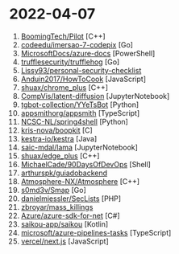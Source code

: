 # 2022-04-07

1. [BoomingTech/Pilot](https://github.com/BoomingTech/Pilot "Pilot – mini game engine for games104") [C++]
2. [codeedu/imersao-7-codepix](https://github.com/codeedu/imersao-7-codepix "") [Go]
3. [MicrosoftDocs/azure-docs](https://github.com/MicrosoftDocs/azure-docs "Open source documentation of Microsoft Azure") [PowerShell]
4. [trufflesecurity/trufflehog](https://github.com/trufflesecurity/trufflehog "Find credentials all over the place") [Go]
5. [Lissy93/personal-security-checklist](https://github.com/Lissy93/personal-security-checklist "🔒 A curated checklist of 300+ tips for protecting digital security and privacy in 2021") 
6. [Anduin2017/HowToCook](https://github.com/Anduin2017/HowToCook "程序员在家做饭方法指南。Programmer's guide about how to cook at home (Chinese only).") [JavaScript]
7. [shuax/chrome_plus](https://github.com/shuax/chrome_plus "Chrome 增强软件") [C++]
8. [CompVis/latent-diffusion](https://github.com/CompVis/latent-diffusion "High-Resolution Image Synthesis with Latent Diffusion Models") [JupyterNotebook]
9. [tgbot-collection/YYeTsBot](https://github.com/tgbot-collection/YYeTsBot "🎬 人人影视bot，完全对接人人影视全部无删减资源") [Python]
10. [appsmithorg/appsmith](https://github.com/appsmithorg/appsmith "Low code project to build admin panels, internal tools, and dashboards. Integrates with 15+ databases and any API.") [TypeScript]
11. [NCSC-NL/spring4shell](https://github.com/NCSC-NL/spring4shell "Operational information regarding the Spring4Shell vulnerability in the Spring Core Framework") [Python]
12. [kris-nova/boopkit](https://github.com/kris-nova/boopkit "Linux eBPF backdoor over TCP. Spawn reverse shells, RCE, on prior privileged access. Less Honkin, More Tonkin.") [C]
13. [kestra-io/kestra](https://github.com/kestra-io/kestra "Kestra is an infinitely scalable orchestration and scheduling platform, creating, running, scheduling, and monitoring millions of complex pipelines.") [Java]
14. [saic-mdal/lama](https://github.com/saic-mdal/lama "🦙 LaMa Image Inpainting, Resolution-robust Large Mask Inpainting with Fourier Convolutions, WACV 2022") [JupyterNotebook]
15. [shuax/edge_plus](https://github.com/shuax/edge_plus "Chromium-based Edge 增强软件") [C++]
16. [MichaelCade/90DaysOfDevOps](https://github.com/MichaelCade/90DaysOfDevOps "This repository is my documenting repository for learning the world of DevOps. I started this journey on the 1st January 2022 and I plan to run to March 31st for a complete 90-day romp on spending an hour a day including weekends to get a foundational knowledge across a lot of different areas that make up DevOps.") [Shell]
17. [arthurspk/guiadobackend](https://github.com/arthurspk/guiadobackend "Guia do Desenvolvedor Back-end") 
18. [Atmosphere-NX/Atmosphere](https://github.com/Atmosphere-NX/Atmosphere "Atmosphère is a work-in-progress customized firmware for the Nintendo Switch.") [C++]
19. [s0md3v/Smap](https://github.com/s0md3v/Smap "a drop-in replacement for Nmap powered by shodan.io") [Go]
20. [danielmiessler/SecLists](https://github.com/danielmiessler/SecLists "SecLists is the security tester's companion. It's a collection of multiple types of lists used during security assessments, collected in one place. List types include usernames, passwords, URLs, sensitive data patterns, fuzzing payloads, web shells, and many more.") [PHP]
21. [zbroyar/mass_killings](https://github.com/zbroyar/mass_killings "") 
22. [Azure/azure-sdk-for-net](https://github.com/Azure/azure-sdk-for-net "This repository is for active development of the Azure SDK for .NET. For consumers of the SDK we recommend visiting our public developer docs at https://docs.microsoft.com/dotnet/azure/ or our versioned developer docs at https://azure.github.io/azure-sdk-for-net.") [C#]
23. [saikou-app/saikou](https://github.com/saikou-app/saikou "An anilist only client, which lets you stream & download Anime & Manga.") [Kotlin]
24. [microsoft/azure-pipelines-tasks](https://github.com/microsoft/azure-pipelines-tasks "Tasks for Azure Pipelines") [TypeScript]
25. [vercel/next.js](https://github.com/vercel/next.js "The React Framework") [JavaScript]
